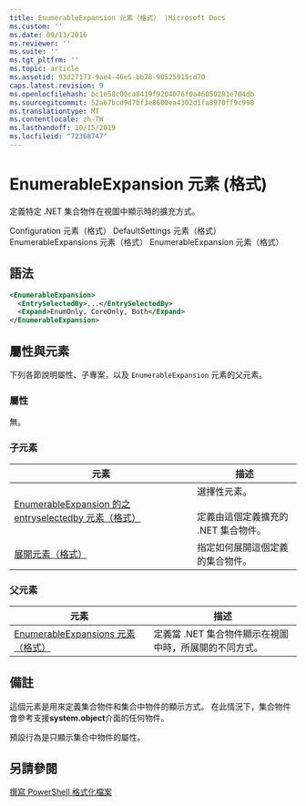 ```yaml
---
title: EnumerableExpansion 元素（格式） |Microsoft Docs
ms.custom: ''
ms.date: 09/13/2016
ms.reviewer: ''
ms.suite: ''
ms.tgt_pltfrm: ''
ms.topic: article
ms.assetid: 93d27173-9ae4-46e5-bb78-90525915cd70
caps.latest.revision: 9
ms.openlocfilehash: bc1e58c00ca8419f9204076f0a46050281e704db
ms.sourcegitcommit: 52a67bcd9d7bf3e8600ea4302d1fa8970ff9c998
ms.translationtype: MT
ms.contentlocale: zh-TW
ms.lasthandoff: 10/15/2019
ms.locfileid: "72368747"
---
```

# <a name="enumerableexpansion-element-format"></a>EnumerableExpansion 元素 (格式)

定義特定 .NET 集合物件在視圖中顯示時的擴充方式。

Configuration 元素（格式） DefaultSettings 元素（格式） EnumerableExpansions 元素（格式） EnumerableExpansion 元素（格式）

## <a name="syntax"></a>語法

```xml
<EnumerableExpansion>
  <EntrySelectedBy>...</EntrySelectedBy>
  <Expand>EnumOnly, CoreOnly, Both</Expand>
</EnumerableExpansion>
```

## <a name="attributes-and-elements"></a>屬性與元素

下列各節說明屬性、子專案，以及 `EnumerableExpansion` 元素的父元素。

### <a name="attributes"></a>屬性

無。

### <a name="child-elements"></a>子元素

|元素|描述|
|-------------|-----------------|
|[EnumerableExpansion 的之 entryselectedby 元素（格式）](./entryselectedby-element-for-enumerableexpansion-format.md)|選擇性元素。<br /><br /> 定義由這個定義擴充的 .NET 集合物件。|
|[展開元素（格式）](./expand-element-format.md)|指定如何展開這個定義的集合物件。|

### <a name="parent-elements"></a>父元素

|元素|描述|
|-------------|-----------------|
|[EnumerableExpansions 元素（格式）](./enumerableexpansions-element-format.md)|定義當 .NET 集合物件顯示在視圖中時，所展開的不同方式。|

## <a name="remarks"></a>備註

這個元素是用來定義集合物件和集合中物件的顯示方式。 在此情況下，集合物件會參考支援**system.object**介面的任何物件。

預設行為是只顯示集合中物件的屬性。

## <a name="see-also"></a>另請參閱

[撰寫 PowerShell 格式化檔案](./writing-a-powershell-formatting-file.md)
